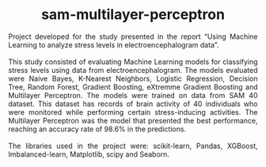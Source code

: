 <div align="center">

# sam-multilayer-perceptron

<div align="justify">
Project developed for the study presented in the report “Using Machine Learning to analyze stress levels in electroencephalogram data”. 
<br><br>
This study consisted of evaluating Machine Learning models for classifying stress levels using data from electroencephalogram. The models evaluated were Naive Bayes, K-Nearest Neighbors, Logistic Regression, Decision Tree, Random Forest, Gradient Boosting, eXtremme Gradient Boosting and Multilayer Perceptron. The models were trained on data from SAM 40 dataset. This dataset has records of brain activity of 40 individuals who were monitored while performing certain stress-inducing activities. The Multilayer Perceptron was the model that presented the best performance, reaching an accuracy rate of 98.6% in the predictions.
<br><br>
The libraries used in the project were: scikit-learn, Pandas, XGBoost, Imbalanced-learn, Matplotlib, scipy and Seaborn.
